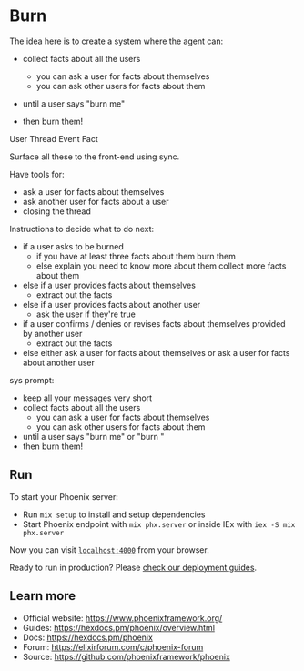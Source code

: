 
# Burn

The idea here is to create a system where the agent can:

- collect facts about all the users
  - you can ask a user for facts about themselves
  - you can ask other users for facts about them

- until a user says "burn me"
- then burn them!

User
Thread
Event
Fact

Surface all these to the front-end using sync.

Have tools for:
- ask a user for facts about themselves
- ask another user for facts about a user
- closing the thread

Instructions to decide what to do next:
- if a user asks to be burned
  - if you have at least three facts about them
      burn them
  - else
      explain you need to know more about them
      collect more facts about them
- else if a user provides facts about themselves
  - extract out the facts
- else if a user provides facts about another user
  - ask the user if they're true
- if a user confirms / denies or revises facts about themselves provided by another user
  - extract out the facts
- else
    either ask a user for facts about themselves
    or ask a user for facts about another user

sys prompt:
- keep all your messages very short
- collect facts about all the users
  - you can ask a user for facts about themselves
  - you can ask other users for facts about them
- until a user says "burn me" or "burn <user>"
- then burn them!

## Run

To start your Phoenix server:

  * Run `mix setup` to install and setup dependencies
  * Start Phoenix endpoint with `mix phx.server` or inside IEx with `iex -S mix phx.server`

Now you can visit [`localhost:4000`](http://localhost:4000) from your browser.

Ready to run in production? Please [check our deployment guides](https://hexdocs.pm/phoenix/deployment.html).

## Learn more

  * Official website: https://www.phoenixframework.org/
  * Guides: https://hexdocs.pm/phoenix/overview.html
  * Docs: https://hexdocs.pm/phoenix
  * Forum: https://elixirforum.com/c/phoenix-forum
  * Source: https://github.com/phoenixframework/phoenix
